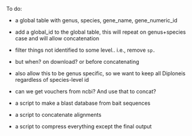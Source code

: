 To do:

- a global table with genus, species, gene_name, gene_numeric_id
- add a global_id to the global table, this will repeat on genus+species case and will allow concatenation

- filter things not identified to some level.. i.e., remove `sp.` 
- but when? on download? or before concatenating 
- also allow this to be genus specific, so we want to keep all Diploneis regardless of species-level id


- can we get vouchers from ncbi? And use that to concat?


- a script to make a blast database from bait sequences
- a script to concatenate alignments
- a script to compress everything except the final output